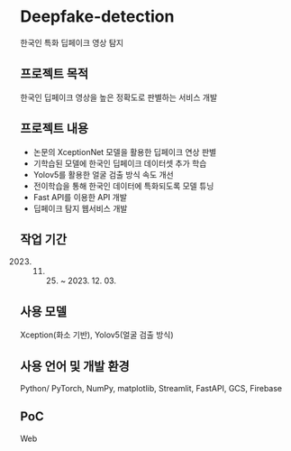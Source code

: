 # Deepfake-detection
 한국인 특화 딥페이크 영상 탐지
## 프로젝트 목적
 한국인 딥페이크 영상을 높은 정확도로 판별하는 서비스 개발 
## 프로젝트 내용
- 논문의 XceptionNet 모델을 활용한 딥페이크 연상 판별
- 기학습된 모델에 한국인 딥페이크 데이터셋 추가 학습
- Yolov5를 활용한 얼굴 검출 방식 속도 개선
- 전이학습을 통해 한국인 데이터에 특화되도록 모델 튜닝
- Fast API를 이용한 API 개발
- 딥페이크 탐지 웹서비스 개발
## 작업 기간
 2023. 11. 25. ~ 2023. 12. 03. 
## 사용 모델
 Xception(화소 기반), Yolov5(얼굴 검출 방식)
## 사용 언어 및 개발 환경
 Python/ PyTorch, NumPy, matplotlib, Streamlit, FastAPI, GCS, Firebase
## PoC
 Web
